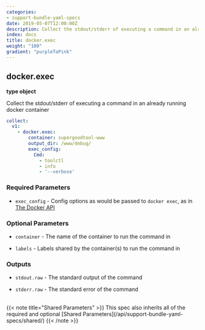 ```yaml
---
categories:
- support-bundle-yaml-specs
date: 2019-05-07T12:00:00Z
description: Collect the stdout/stderr of executing a command in an already running docker container
index: docs
title: docker.exec
weight: "100"
gradient: "purpleToPink"
---
```


## docker.exec

**type object**

Collect the stdout/stderr of executing a command in an already running docker container


```yaml
collect:
  v1:
    - docker.exec:
        container: supergoodtool-www
        output_dir: /www/debug/
        exec_config:
          Cmd:
            - toolctl
            - info
            - '--verbose'
```


### Required Parameters


- `exec_config` - Config options as would be passed to `docker exec`, as in [The Docker API](https://github.com/moby/moby/blob/master/api/types/configs.go)



### Optional Parameters


- `container` - The name of the container to run the command in


- `labels` - Labels shared by the container(s) to run the command in



### Outputs

    
- `stdout.raw` - The standard output of the command

- `stderr.raw` - The standard error of the command


<br>
{{< note title="Shared Parameters" >}}
This spec also inherits all of the required and optional [Shared Parameters](/api/support-bundle-yaml-specs/shared/)
{{< /note >}}

  